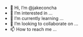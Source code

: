 - 👋 Hi, I’m @jakeconcha
- 👀 I’m interested in ...
- 🌱 I’m currently learning ...
- 💞️ I’m looking to collaborate on ...
- 📫 How to reach me ...

<!---
jakeconcha/jakeconcha is a ✨ special ✨ repository because its `README.md` (this file) appears on your GitHub profile.
You can click the Preview link to take a look at your changes.
--->
